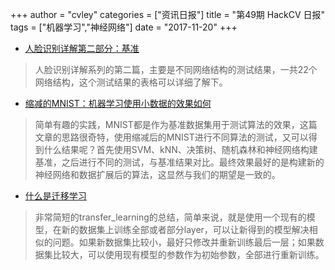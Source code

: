 +++
author = "cvley"
categories = ["资讯日报"]
title = "第49期 HackCV 日报"
tags = ["机器学习","神经网络"]
date = "2017-11-20"
+++

- [人脸识别详解第二部分：基准](http://blcv.pl/static/2017/11/08/demystifying-face-recognition-ii-baseline/?from=hackcv&hmsr=hackcv.com&utm_medium=hackcv.com&utm_source=hackcv.com)

> 人脸识别详解系列的第二篇，主要是不同网络结构的测试结果，一共22个网络结构，这个测试结果的表格可以详细了解下。

- [缩减的MNIST：机器学习使用小数据的效果如何](http://cognitivemedium.com/rmnist?from=hackcv&hmsr=hackcv.com&utm_medium=hackcv.com&utm_source=hackcv.com)

> 简单有趣的实践，MNIST都是作为基准数据集用于测试算法的效果，这篇文章的思路很奇特，使用缩减后的MNIST进行不同算法的测试，又可以得到什么结果呢？首先使用SVM、kNN、决策树、随机森林和神经网络构建基准，之后进行不同的测试，与基准结果对比。最终效果最好的是构建新的神经网络和数据扩展后的算法，这显然与我们的期望是一致的。

- [什么是迁移学习](https://medium.com/@pranoyradhakrishnan/what-is-transfer-learning-8b1a0fa42b4?from=hackcv&hmsr=hackcv.com&utm_medium=hackcv.com&utm_source=hackcv.com)

> 非常简短的transfer_learning的总结，简单来说，就是使用一个现有的模型，在新的数据集上训练全部或者部分layer，可以让新得到的模型解决相似的问题。如果新数据集比较小，最好只修改并重新训练最后一层；如果数据集比较大，可以使用现有模型的参数作为初始参数，全部进行重新训练。

